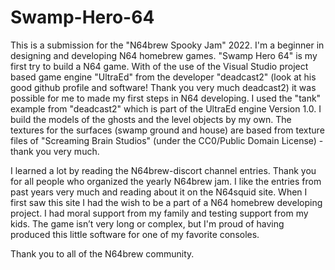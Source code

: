 # Swamp-Hero-64

This is a submission for the "N64brew Spooky Jam" 2022. I'm a beginner in designing and developing N64 homebrew games.
"Swamp Hero 64" is my first try to build a N64 game. With of the use of the Visual Studio project based game engine "UltraEd" from the developer "deadcast2" (look at his good github profile and software! Thank you very much deadcast2) it was possible for me to made my first steps in N64 developing.
I used the "tank" example from "deadcast2" which is part of the UltraEd engine Version 1.0. I build the models of the ghosts and the level objects by my own. The textures for the surfaces (swamp ground and house) are based from texture files of "Screaming Brain Studios" (under the CC0/Public Domain License) - thank you very much.

I learned a lot by reading the N64brew-discort channel entries. Thank you for all people who organized the yearly N64brew jam. I like the entries from past years very much and reading about it on the N64squid site. When I first saw this site I had the wish to be a part of a N64 homebrew developing project. I had moral support from my family and testing support from my kids.
The game isn’t very long or complex, but I'm proud of having produced this little software for one of my favorite consoles.

Thank you to all of the N64brew community.
